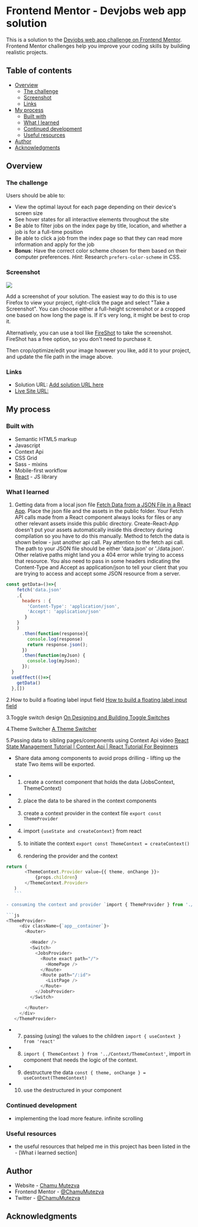 # Frontend Mentor - Devjobs web app solution

This is a solution to the [Devjobs web app challenge on Frontend Mentor](https://www.frontendmentor.io/challenges/devjobs-web-app-HuvC_LP4l). Frontend Mentor challenges help you improve your coding skills by building realistic projects.

## Table of contents

- [Overview](#overview)
  - [The challenge](#the-challenge)
  - [Screenshot](#screenshot)
  - [Links](#links)
- [My process](#my-process)
  - [Built with](#built-with)
  - [What I learned](#what-i-learned)
  - [Continued development](#continued-development)
  - [Useful resources](#useful-resources)
- [Author](#author)
- [Acknowledgments](#acknowledgments)

## Overview

### The challenge

Users should be able to:

- View the optimal layout for each page depending on their device's screen size
- See hover states for all interactive elements throughout the site
- Be able to filter jobs on the index page by title, location, and whether a job is for a full-time position
- Be able to click a job from the index page so that they can read more information and apply for the job
- **Bonus**: Have the correct color scheme chosen for them based on their computer preferences. _Hint_: Research `prefers-color-scheme` in CSS.

### Screenshot

![](./screenshot.jpg)

Add a screenshot of your solution. The easiest way to do this is to use Firefox to view your project, right-click the page and select "Take a Screenshot". You can choose either a full-height screenshot or a cropped one based on how long the page is. If it's very long, it might be best to crop it.

Alternatively, you can use a tool like [FireShot](https://getfireshot.com/) to take the screenshot. FireShot has a free option, so you don't need to purchase it.

Then crop/optimize/edit your image however you like, add it to your project, and update the file path in the image above.

### Links

- Solution URL: [Add solution URL here](https://your-solution-url.com)
- [Live Site URL:](https://devjobs-web-app.netlify.app/)

## My process

### Built with

- Semantic HTML5 markup
- Javascript
- Context Api
- CSS Grid
- Sass - mixins
- Mobile-first workflow
- [React](https://reactjs.org/) - JS library

### What I learned

1. Getting data from a local json file [Fetch Data from a JSON File in a React App](https://app.pluralsight.com/guides/fetch-data-from-a-json-file-in-a-react-app).
Place the json file and the assets in the public folder. Your Fetch API calls made from a React component always looks for files or any other relevant assets inside this public directory. Create-React-App doesn't put your assets automatically inside this directory during compilation so you have to do this manually. Method to fetch the data is shown below - just another api call. Pay attention to the fetch api call. The path to your JSON file should be either 'data.json' or './data.json'. Other relative paths might land you a 404 error while trying to access that resource. You also need to pass in some headers indicating the Content-Type and Accept as application/json to tell your client that you are trying to access and accept some JSON resource from a server.

```javascript
const getData=()=>{
    fetch('data.json'
    ,{
      headers : { 
        'Content-Type': 'application/json',
        'Accept': 'application/json'
       }
    }
    )
      .then(function(response){
        console.log(response)
        return response.json();
      })
      .then(function(myJson) {
        console.log(myJson);
      });
  }
  useEffect(()=>{
    getData()
  },[])

  ```

2.How to build a floating label input field [How to build a floating label input field](https://itnext.io/how-to-build-a-floating-label-input-field-f9b21669fe2f)

3.Toggle switch design [On Designing and Building Toggle Switches](https://www.sarasoueidan.com/blog/toggle-switch-design/)

4.Theme Switcher [A Theme Switcher](https://inclusive-components.design/a-theme-switcher/)

5.Passing data to sibling pages/components using Context Api video [React State Management Tutorial | Context Api | React Tutorial For Beginners](https://www.youtube.com/watch?v=35lXWvCuM8o)

- Share data among components to avoid props drilling - lifting up the state
Two items will be exported.

- 1. create a context component that holds the data (JobsContext, ThemeContext)

- 2. place the data to be shared in the context components

- 3. create a context provider in the context file `export const ThemeProvider`

- 4. import `{useState and createContext}` from react

- 5. to initiate the context `export const ThemeContext = createContext()`

- 6. rendering the provider and the context

 ```js
return (
        <ThemeContext.Provider value={{ theme, onChange }}>
            {props.children}
        </ThemeContext.Provider>
    )
    ```

- consuming the context and provider `import { ThemeProvider } from './Context/ThemeContext';`

```js
<ThemeProvider>
      <div className={`app__container`}>
        <Router>

          <Header />
          <Switch>
            <JobsProvider>
              <Route exact path="/">
                <HomePage />
              </Route>
              <Route path="/:id">
                <ListPage />
              </Route>
            </JobsProvider>
          </Switch>

        </Router>
      </div>
    </ThemeProvider>

```

- 7. passing (using) the values to the children `import { useContext } from 'react'`

- 8. `import { ThemeContext } from '../Context/ThemeContext'`, import in component that needs the logic of the context.

- 9. destructure the data `const { theme, onChange } = useContext(ThemeContext)`

- 10. use the destructured in your component

### Continued development

- implementing the load more feature. infinite scrolling

### Useful resources

- the useful resources that helped me in this project has been listed in the - [What i learned section]

## Author

- Website - [Chamu Mutezva](https://github.com/ChamuMutezva)
- Frontend Mentor - [@ChamuMutezva](https://www.frontendmentor.io/profile/ChamuMutezva)
- Twitter - [@ChamuMutezva](https://twitter.com/ChamuMutezva)

## Acknowledgments